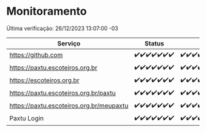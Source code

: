 # Monitoramento

Última verificação: 26/12/2023 13:07:00 -03

|Serviço|Status|Últimas 24h|
|---|---|---|
|https://github.com|<span title="2023-12-19: OK=24">✔️</span><span title="2023-12-20: OK=24">✔️</span><span title="2023-12-21: OK=24">✔️</span><span title="2023-12-22: OK=24">✔️</span><span title="2023-12-23: OK=24">✔️</span><span title="2023-12-24: OK=24">✔️</span><span title="2023-12-25: OK=16">✔️</span>|<span title="25/12/2023 13:07:00 -03 : 200">✔️</span><span title="25/12/2023 14:04:00 -03 : 200">✔️</span><span title="25/12/2023 15:07:00 -03 : 200">✔️</span><span title="25/12/2023 16:05:00 -03 : 200">✔️</span><span title="25/12/2023 17:06:00 -03 : 200">✔️</span><span title="25/12/2023 18:04:00 -03 : 200">✔️</span><span title="25/12/2023 19:04:00 -03 : 200">✔️</span><span title="25/12/2023 20:05:00 -03 : 200">✔️</span><span title="25/12/2023 21:30:00 -03 : 200">✔️</span><span title="25/12/2023 22:41:00 -03 : 200">✔️</span><span title="25/12/2023 23:17:00 -03 : 200">✔️</span><span title="26/12/2023 00:07:00 -03 : 200">✔️</span><span title="26/12/2023 01:08:00 -03 : 200">✔️</span><span title="26/12/2023 02:06:00 -03 : 200">✔️</span><span title="26/12/2023 03:08:00 -03 : 200">✔️</span><span title="26/12/2023 04:05:00 -03 : 200">✔️</span><span title="26/12/2023 05:08:00 -03 : 200">✔️</span><span title="26/12/2023 06:06:00 -03 : 200">✔️</span><span title="26/12/2023 07:06:00 -03 : 200">✔️</span><span title="26/12/2023 08:03:00 -03 : 200">✔️</span><span title="26/12/2023 09:10:00 -03 : 200">✔️</span><span title="26/12/2023 10:07:00 -03 : 200">✔️</span><span title="26/12/2023 11:04:00 -03 : 200">✔️</span><span title="26/12/2023 12:06:00 -03 : 200">✔️</span><span title="26/12/2023 13:07:00 -03 : 200">✔️</span>|
|https://paxtu.escoteiros.org.br|<span title="2023-12-19: OK=24">✔️</span><span title="2023-12-20: OK=24">✔️</span><span title="2023-12-21: OK=24">✔️</span><span title="2023-12-22: OK=24">✔️</span><span title="2023-12-23: OK=24">✔️</span><span title="2023-12-24: OK=24">✔️</span><span title="2023-12-25: OK=16">✔️</span>|<span title="25/12/2023 13:07:00 -03 : 200">✔️</span><span title="25/12/2023 14:04:00 -03 : 200">✔️</span><span title="25/12/2023 15:07:00 -03 : 200">✔️</span><span title="25/12/2023 16:05:00 -03 : 200">✔️</span><span title="25/12/2023 17:06:00 -03 : 200">✔️</span><span title="25/12/2023 18:04:00 -03 : 200">✔️</span><span title="25/12/2023 19:04:00 -03 : 200">✔️</span><span title="25/12/2023 20:05:00 -03 : 200">✔️</span><span title="25/12/2023 21:30:00 -03 : 200">✔️</span><span title="25/12/2023 22:41:00 -03 : 200">✔️</span><span title="25/12/2023 23:17:00 -03 : 200">✔️</span><span title="26/12/2023 00:07:00 -03 : 200">✔️</span><span title="26/12/2023 01:08:00 -03 : 200">✔️</span><span title="26/12/2023 02:06:00 -03 : 200">✔️</span><span title="26/12/2023 03:08:00 -03 : 200">✔️</span><span title="26/12/2023 04:05:00 -03 : 200">✔️</span><span title="26/12/2023 05:08:00 -03 : 200">✔️</span><span title="26/12/2023 06:06:00 -03 : 200">✔️</span><span title="26/12/2023 07:06:00 -03 : 200">✔️</span><span title="26/12/2023 08:03:00 -03 : 200">✔️</span><span title="26/12/2023 09:10:00 -03 : 200">✔️</span><span title="26/12/2023 10:07:00 -03 : 200">✔️</span><span title="26/12/2023 11:04:00 -03 : 200">✔️</span><span title="26/12/2023 12:06:00 -03 : 200">✔️</span><span title="26/12/2023 13:07:00 -03 : 200">✔️</span>|
|https://escoteiros.org.br|<span title="2023-12-19: OK=24">✔️</span><span title="2023-12-20: OK=24">✔️</span><span title="2023-12-21: OK=24">✔️</span><span title="2023-12-22: OK=24">✔️</span><span title="2023-12-23: OK=24">✔️</span><span title="2023-12-24: OK=24">✔️</span><span title="2023-12-25: OK=16">✔️</span>|<span title="25/12/2023 13:07:00 -03 : 200">✔️</span><span title="25/12/2023 14:04:00 -03 : 200">✔️</span><span title="25/12/2023 15:07:00 -03 : 200">✔️</span><span title="25/12/2023 16:05:00 -03 : 200">✔️</span><span title="25/12/2023 17:06:00 -03 : 200">✔️</span><span title="25/12/2023 18:04:00 -03 : 200">✔️</span><span title="25/12/2023 19:04:00 -03 : 200">✔️</span><span title="25/12/2023 20:05:00 -03 : 200">✔️</span><span title="25/12/2023 21:30:00 -03 : 200">✔️</span><span title="25/12/2023 22:41:00 -03 : 200">✔️</span><span title="25/12/2023 23:17:00 -03 : 200">✔️</span><span title="26/12/2023 00:07:00 -03 : 200">✔️</span><span title="26/12/2023 01:08:00 -03 : 200">✔️</span><span title="26/12/2023 02:06:00 -03 : 200">✔️</span><span title="26/12/2023 03:08:00 -03 : 200">✔️</span><span title="26/12/2023 04:05:00 -03 : 200">✔️</span><span title="26/12/2023 05:08:00 -03 : 200">✔️</span><span title="26/12/2023 06:06:00 -03 : 200">✔️</span><span title="26/12/2023 07:06:00 -03 : 200">✔️</span><span title="26/12/2023 08:03:00 -03 : 200">✔️</span><span title="26/12/2023 09:10:00 -03 : 200">✔️</span><span title="26/12/2023 10:07:00 -03 : 200">✔️</span><span title="26/12/2023 11:04:00 -03 : 200">✔️</span><span title="26/12/2023 12:06:00 -03 : 200">✔️</span><span title="26/12/2023 13:07:00 -03 : 200">✔️</span>|
|https://paxtu.escoteiros.org.br/paxtu|<span title="2023-12-19: OK=24">✔️</span><span title="2023-12-20: OK=24">✔️</span><span title="2023-12-21: OK=24">✔️</span><span title="2023-12-22: OK=24">✔️</span><span title="2023-12-23: OK=24">✔️</span><span title="2023-12-24: OK=24">✔️</span><span title="2023-12-25: OK=16">✔️</span>|<span title="25/12/2023 13:07:00 -03 : 200">✔️</span><span title="25/12/2023 14:04:00 -03 : 200">✔️</span><span title="25/12/2023 15:07:00 -03 : 200">✔️</span><span title="25/12/2023 16:05:00 -03 : 200">✔️</span><span title="25/12/2023 17:06:00 -03 : 200">✔️</span><span title="25/12/2023 18:04:00 -03 : 200">✔️</span><span title="25/12/2023 19:04:00 -03 : 200">✔️</span><span title="25/12/2023 20:05:00 -03 : 200">✔️</span><span title="25/12/2023 21:30:00 -03 : 200">✔️</span><span title="25/12/2023 22:42:00 -03 : 200">✔️</span><span title="25/12/2023 23:17:00 -03 : 200">✔️</span><span title="26/12/2023 00:07:00 -03 : 200">✔️</span><span title="26/12/2023 01:08:00 -03 : 200">✔️</span><span title="26/12/2023 02:06:00 -03 : 200">✔️</span><span title="26/12/2023 03:08:00 -03 : 200">✔️</span><span title="26/12/2023 04:05:00 -03 : 200">✔️</span><span title="26/12/2023 05:08:00 -03 : 200">✔️</span><span title="26/12/2023 06:06:00 -03 : 200">✔️</span><span title="26/12/2023 07:06:00 -03 : 200">✔️</span><span title="26/12/2023 08:03:00 -03 : 200">✔️</span><span title="26/12/2023 09:10:00 -03 : 200">✔️</span><span title="26/12/2023 10:07:00 -03 : 200">✔️</span><span title="26/12/2023 11:04:00 -03 : 200">✔️</span><span title="26/12/2023 12:06:00 -03 : 200">✔️</span><span title="26/12/2023 13:07:00 -03 : 200">✔️</span>|
|https://paxtu.escoteiros.org.br/meupaxtu|<span title="2023-12-19: OK=24">✔️</span><span title="2023-12-20: OK=24">✔️</span><span title="2023-12-21: OK=24">✔️</span><span title="2023-12-22: OK=24">✔️</span><span title="2023-12-23: OK=24">✔️</span><span title="2023-12-24: OK=24">✔️</span><span title="2023-12-25: OK=16">✔️</span>|<span title="25/12/2023 13:07:00 -03 : 200">✔️</span><span title="25/12/2023 14:04:00 -03 : 200">✔️</span><span title="25/12/2023 15:07:00 -03 : 200">✔️</span><span title="25/12/2023 16:05:00 -03 : 200">✔️</span><span title="25/12/2023 17:06:00 -03 : 200">✔️</span><span title="25/12/2023 18:04:00 -03 : 200">✔️</span><span title="25/12/2023 19:04:00 -03 : 200">✔️</span><span title="25/12/2023 20:05:00 -03 : 200">✔️</span><span title="25/12/2023 21:30:00 -03 : 200">✔️</span><span title="25/12/2023 22:42:00 -03 : 200">✔️</span><span title="25/12/2023 23:17:00 -03 : 200">✔️</span><span title="26/12/2023 00:07:00 -03 : 200">✔️</span><span title="26/12/2023 01:08:00 -03 : 200">✔️</span><span title="26/12/2023 02:06:00 -03 : 200">✔️</span><span title="26/12/2023 03:08:00 -03 : 200">✔️</span><span title="26/12/2023 04:05:00 -03 : 200">✔️</span><span title="26/12/2023 05:08:00 -03 : 200">✔️</span><span title="26/12/2023 06:06:00 -03 : 200">✔️</span><span title="26/12/2023 07:06:00 -03 : 200">✔️</span><span title="26/12/2023 08:03:00 -03 : 200">✔️</span><span title="26/12/2023 09:10:00 -03 : 200">✔️</span><span title="26/12/2023 10:07:00 -03 : 200">✔️</span><span title="26/12/2023 11:04:00 -03 : 200">✔️</span><span title="26/12/2023 12:06:00 -03 : 200">✔️</span><span title="26/12/2023 13:07:00 -03 : 200">✔️</span>|
|Paxtu Login|<span title="2023-12-19: OK=24">✔️</span><span title="2023-12-20: OK=24">✔️</span><span title="2023-12-21: OK=24">✔️</span><span title="2023-12-22: OK=24">✔️</span><span title="2023-12-23: OK=24">✔️</span><span title="2023-12-24: OK=24">✔️</span><span title="2023-12-25: OK=16">✔️</span>|<span title="25/12/2023 13:07:00 -03 : 200">✔️</span><span title="25/12/2023 14:04:00 -03 : 200">✔️</span><span title="25/12/2023 15:07:00 -03 : 200">✔️</span><span title="25/12/2023 16:05:00 -03 : 200">✔️</span><span title="25/12/2023 17:06:00 -03 : 200">✔️</span><span title="25/12/2023 18:04:00 -03 : 200">✔️</span><span title="25/12/2023 19:04:00 -03 : 200">✔️</span><span title="25/12/2023 20:05:00 -03 : 200">✔️</span><span title="25/12/2023 21:30:00 -03 : 200">✔️</span><span title="25/12/2023 22:42:00 -03 : 200">✔️</span><span title="25/12/2023 23:17:00 -03 : 200">✔️</span><span title="26/12/2023 00:07:00 -03 : 200">✔️</span><span title="26/12/2023 01:08:00 -03 : 200">✔️</span><span title="26/12/2023 02:06:00 -03 : 200">✔️</span><span title="26/12/2023 03:08:00 -03 : 200">✔️</span><span title="26/12/2023 04:05:00 -03 : 200">✔️</span><span title="26/12/2023 05:08:00 -03 : 200">✔️</span><span title="26/12/2023 06:06:00 -03 : 200">✔️</span><span title="26/12/2023 07:06:00 -03 : 200">✔️</span><span title="26/12/2023 08:03:00 -03 : 200">✔️</span><span title="26/12/2023 09:10:00 -03 : 200">✔️</span><span title="26/12/2023 10:07:00 -03 : 200">✔️</span><span title="26/12/2023 11:04:00 -03 : 200">✔️</span><span title="26/12/2023 12:06:00 -03 : 200">✔️</span><span title="26/12/2023 13:07:00 -03 : 200">✔️</span>|
